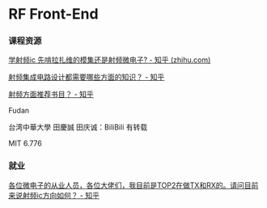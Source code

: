 # RF Front-End


### 课程资源

[学射频ic 先啃拉扎维的模集还是射频微电子? - 知乎 (zhihu.com)](https://www.zhihu.com/question/528173753)

[射频集成电路设计都需要哪些方面的知识？ - 知乎](https://www.zhihu.com/question/396596897)

[射频方面推荐书目？ - 知乎](https://www.zhihu.com/question/293264633)

Fudan

台湾中華大學 田慶誠 田庆诚：BiliBili 有转载

MIT 6.776

### 就业


[各位微电子的从业人员，各位大佬们，我目前是TOP2在做TX和RX的。请问目前来说射频ic方向如何？ - 知乎](https://www.zhihu.com/question/638315525)




